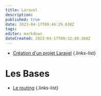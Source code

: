```yaml
---
title: Laravel
description: 
published: true
date: 2023-04-17T09:44:29.638Z
tags: 
editor: markdown
dateCreated: 2023-04-17T09:32:49.384Z
---
```


- [Création d'un projet Laravel](/laravel/creer-un-projet)
{.links-list}

# Les Bases
- [Le routing](/laravel/routing)
{.links-list}